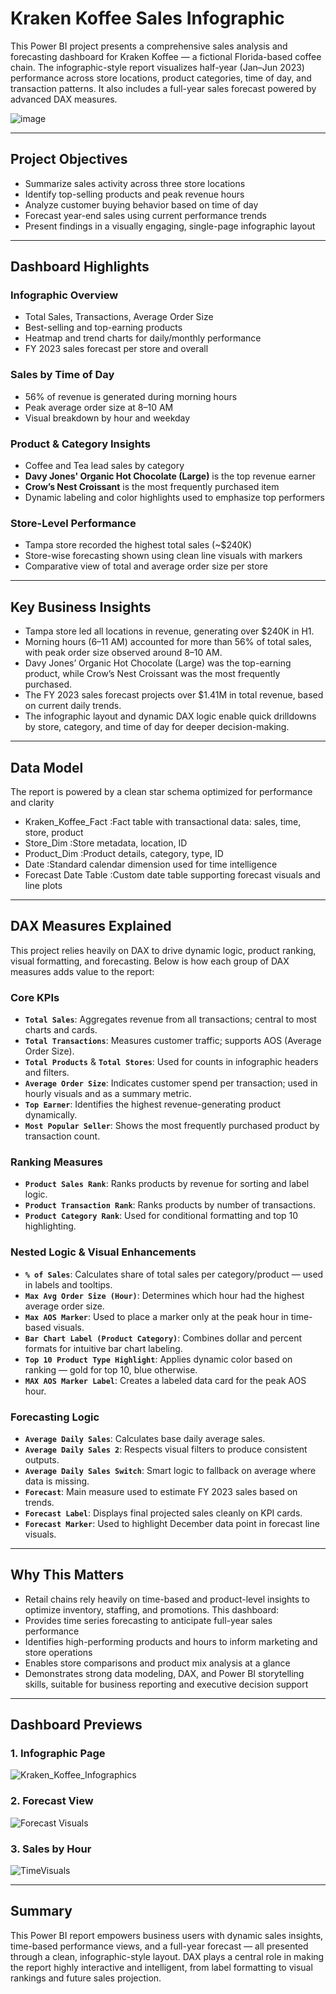 # Kraken Koffee Sales Infographic

This Power BI project presents a comprehensive sales analysis and forecasting dashboard for Kraken Koffee — a fictional Florida-based coffee chain. The infographic-style report visualizes half-year (Jan–Jun 2023) performance across store locations, product categories, time of day, and transaction patterns. It also includes a full-year sales forecast powered by advanced DAX measures.


![image](https://github.com/user-attachments/assets/409e8380-8d5d-4cb5-b69a-a6187eae0bad)


---

## Project Objectives

- Summarize sales activity across three store locations
- Identify top-selling products and peak revenue hours
- Analyze customer buying behavior based on time of day
- Forecast year-end sales using current performance trends
- Present findings in a visually engaging, single-page infographic layout

---

## Dashboard Highlights

### Infographic Overview
- Total Sales, Transactions, Average Order Size
- Best-selling and top-earning products
- Heatmap and trend charts for daily/monthly performance
- FY 2023 sales forecast per store and overall

### Sales by Time of Day
- 56% of revenue is generated during morning hours
- Peak average order size at 8–10 AM
- Visual breakdown by hour and weekday

### Product & Category Insights
- Coffee and Tea lead sales by category
- **Davy Jones' Organic Hot Chocolate (Large)** is the top revenue earner
- **Crow’s Nest Croissant** is the most frequently purchased item
- Dynamic labeling and color highlights used to emphasize top performers

### Store-Level Performance
- Tampa store recorded the highest total sales (~$240K)
- Store-wise forecasting shown using clean line visuals with markers
- Comparative view of total and average order size per store

---

## Key Business Insights
- Tampa store led all locations in revenue, generating over $240K in H1.
- Morning hours (6–11 AM) accounted for more than 56% of total sales, with peak order size observed around 8–10 AM.
- Davy Jones’ Organic Hot Chocolate (Large) was the top-earning product, while Crow’s Nest Croissant was the most frequently purchased.
- The FY 2023 sales forecast projects over $1.41M in total revenue, based on current daily trends.
- The infographic layout and dynamic DAX logic enable quick drilldowns by store, category, and time of day for deeper decision-making.

---

## Data Model
The report is powered by a clean star schema optimized for performance and clarity

- Kraken_Koffee_Fact	           :Fact table with transactional data: sales, time, store, product
- Store_Dim	                     :Store metadata, location, ID
- Product_Dim	                   :Product details, category, type, ID
- Date	                         :Standard calendar dimension used for time intelligence
- Forecast Date Table	           :Custom date table supporting forecast visuals and line plots

---

## DAX Measures Explained

This project relies heavily on DAX to drive dynamic logic, product ranking, visual formatting, and forecasting. Below is how each group of DAX measures adds value to the report:

### Core KPIs

- **`Total Sales`**: Aggregates revenue from all transactions; central to most charts and cards.
- **`Total Transactions`**: Measures customer traffic; supports AOS (Average Order Size).
- **`Total Products`** & **`Total Stores`**: Used for counts in infographic headers and filters.
- **`Average Order Size`**: Indicates customer spend per transaction; used in hourly visuals and as a summary metric.
- **`Top Earner`**: Identifies the highest revenue-generating product dynamically.
- **`Most Popular Seller`**: Shows the most frequently purchased product by transaction count.

### Ranking Measures

- **`Product Sales Rank`**: Ranks products by revenue for sorting and label logic.
- **`Product Transaction Rank`**: Ranks products by number of transactions.
- **`Product Category Rank`**: Used for conditional formatting and top 10 highlighting.

### Nested Logic & Visual Enhancements

- **`% of Sales`**: Calculates share of total sales per category/product — used in labels and tooltips.
- **`Max Avg Order Size (Hour)`**: Determines which hour had the highest average order size.
- **`Max AOS Marker`**: Used to place a marker only at the peak hour in time-based visuals.
- **`Bar Chart Label (Product Category)`**: Combines dollar and percent formats for intuitive bar chart labeling.
- **`Top 10 Product Type Highlight`**: Applies dynamic color based on ranking — gold for top 10, blue otherwise.
- **`MAX AOS Marker Label`**: Creates a labeled data card for the peak AOS hour.

### Forecasting Logic

- **`Average Daily Sales`**: Calculates base daily average sales.
- **`Average Daily Sales 2`**: Respects visual filters to produce consistent outputs.
- **`Average Daily Sales Switch`**: Smart logic to fallback on average where data is missing.
- **`Forecast`**: Main measure used to estimate FY 2023 sales based on trends.
- **`Forecast Label`**: Displays final projected sales cleanly on KPI cards.
- **`Forecast Marker`**: Used to highlight December data point in forecast line visuals.

---

## Why This Matters
- Retail chains rely heavily on time-based and product-level insights to optimize inventory, staffing, and promotions. This dashboard:
- Provides time series forecasting to anticipate full-year sales performance
- Identifies high-performing products and hours to inform marketing and store operations
- Enables store comparisons and product mix analysis at a glance
- Demonstrates strong data modeling, DAX, and Power BI storytelling skills, suitable for business reporting and executive decision support

---

## Dashboard Previews

### 1. Infographic Page

![Kraken_Koffee_Infographics](https://github.com/user-attachments/assets/6869acfd-5097-46c0-98ec-a72af03425f1)

### 2. Forecast View

![Forecast Visuals](https://github.com/user-attachments/assets/848f0232-39f3-4374-a35d-57622e8e3990)


### 3. Sales by Hour

![TimeVisuals](https://github.com/user-attachments/assets/0f4156cd-38f2-400e-9aa6-f2edba0a125a)

---

## Summary

This Power BI report empowers business users with dynamic sales insights, time-based performance views, and a full-year forecast — all presented through a clean, infographic-style layout. DAX plays a central role in making the report highly interactive and intelligent, from label formatting to visual rankings and future sales projection.
